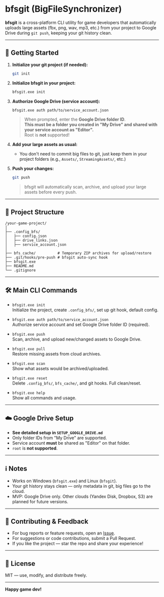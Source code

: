 # bfsgit (BigFileSynchronizer)

**bfsgit** is a cross-platform CLI utility for game developers that automatically uploads large assets (fbx, png, wav, mp3, etc.) from your project to Google Drive during `git push`, keeping your git history clean.

---

## 🚀 Getting Started

1. **Initialize your git project (if needed):**
    ```bash
    git init
    ```

2. **Initialize bfsgit in your project:**
    ```bash
    bfsgit.exe init
    ```

3. **Authorize Google Drive (service account):**
    ```bash
    bfsgit.exe auth path/to/service_account.json
    ```
    > When prompted, enter the **Google Drive folder ID**.  
    > **This must be a folder you created in "My Drive" and shared with your service account as "Editor".**  
    > Root is **not** supported!

4. **Add your large assets as usual:**
    - You don't need to commit big files to git, just keep them in your project folders (e.g., `Assets/`, `StreamingAssets/`, etc.)

5. **Push your changes:**
    ```bash
    git push
    ```
    > bfsgit will automatically scan, archive, and upload your large assets before every push.

---

## 📁 Project Structure

```
/your-game-project/
│
├── .config_bfs/
│   ├── config.json
│   ├── drive_links.json
│   ├── service_account.json
│
├── bfs_cache/          # Temporary ZIP archives for upload/restore
├── .git/hooks/pre-push # bfsgit auto-sync hook
├── bfsgit.exe
├── README.md
└── .gitignore
```

---

## 🛠 Main CLI Commands

- `bfsgit.exe init`  
  Initialize the project, create `.config_bfs/`, set up git hook, default config.

- `bfsgit.exe auth path/to/service_account.json`  
  Authorize service account and set Google Drive folder ID (required).

- `bfsgit.exe push`  
  Scan, archive, and upload new/changed assets to Google Drive.

- `bfsgit.exe pull`  
  Restore missing assets from cloud archives.

- `bfsgit.exe scan`  
  Show what assets would be archived/uploaded.

- `bfsgit.exe reset`  
  Delete `.config_bfs/`, `bfs_cache/`, and git hooks. Full clean/reset.

- `bfsgit.exe help`  
  Show all commands and usage.

---

## ☁️ Google Drive Setup

- **See detailed setup in `SETUP_GOOGLE_DRIVE.md`**
- Only folder IDs from "My Drive" are supported.
- Service account **must** be shared as "Editor" on that folder.
- `root` is **not supported**.

---

## ℹ️ Notes

- Works on Windows (`bfsgit.exe`) and Linux (`bfsgit`).
- Your git history stays clean — only metadata in git, big files go to the cloud.
- MVP: Google Drive only. Other clouds (Yandex Disk, Dropbox, S3) are planned for future versions.

---

## 🤝 Contributing & Feedback

- For bug reports or feature requests, open an [Issue](https://github.com/Osmiwol/BigFileSynchronizer/issues).
- For suggestions or code contributions, submit a Pull Request.
- If you like the project — star the repo and share your experience!

---

## 📝 License

MIT — use, modify, and distribute freely.

---

**Happy game dev!**